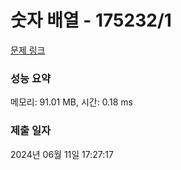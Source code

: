 # 숫자 배열 - 175232/1 

[문제 링크](https://level.goorm.io/exam/175232/%EC%88%AB%EC%9E%90-%EB%B0%B0%EC%97%B4/quiz/1) 

### 성능 요약

메모리: 91.01 MB, 시간: 0.18 ms

### 제출 일자

2024년 06월 11일 17:27:17

